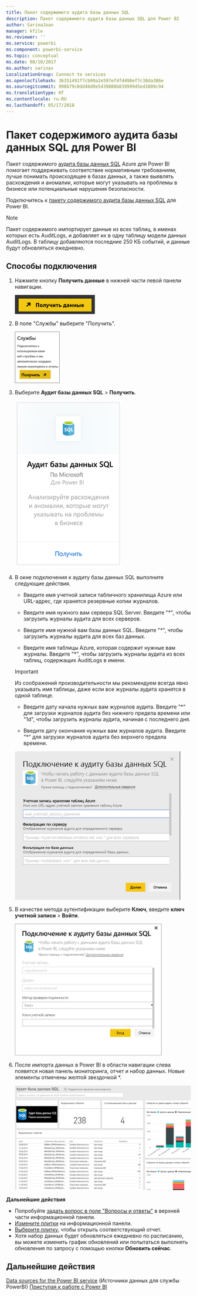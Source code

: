 ```yaml
---
title: Пакет содержимого аудита базы данных SQL
description: Пакет содержимого аудита базы данных SQL для Power BI
author: SarinaJoan
manager: kfile
ms.reviewer: ''
ms.service: powerbi
ms.component: powerbi-service
ms.topic: conceptual
ms.date: 08/10/2017
ms.author: sarinas
LocalizationGroup: Connect to services
ms.openlocfilehash: 36351491f7cb99a2e597ef4fd498ef7c38da386e
ms.sourcegitcommit: 998b79c0dd46d0e5439888b83999945ed1809c94
ms.translationtype: HT
ms.contentlocale: ru-RU
ms.lasthandoff: 05/17/2018
---
```

# <a name="sql-database-auditing-content-pack-for-power-bi"></a>Пакет содержимого аудита базы данных SQL для Power BI
Пакет содержимого [аудита базы данных SQL](http://azure.microsoft.com/documentation/articles/sql-database-auditing-get-started/) Azure для Power BI помогает поддерживать соответствие нормативным требованиям, лучше понимать происходящее в базах данных, а также выявлять расхождения и аномалии, которые могут указывать на проблемы в бизнесе или потенциальные нарушения безопасности. 

Подключитесь к [пакету содержимого аудита базы данных SQL](https://app.powerbi.com/getdata/services/sql-db-auditing) для Power BI.

>[!NOTE]
>Пакет содержимого импортирует данные из всех таблиц, в именах которых есть AuditLogs, и добавляет их в одну таблицу модели данных AuditLogs. В таблицу добавляются последние 250 КБ событий, и данные будут обновляться ежедневно.

## <a name="how-to-connect"></a>Способы подключения
1. Нажмите кнопку **Получить данные** в нижней части левой панели навигации.
   
   ![](media/service-connect-to-azure-sql-database-auditing/pbi_getdata.png) 
2. В поле "Службы" выберите "Получить".
   
   ![](media/service-connect-to-azure-sql-database-auditing/pbi_getservices.png) 
3. Выберите **Аудит базы данных SQL** \> **Получить**.
   
   ![](media/service-connect-to-azure-sql-database-auditing/sqldbaudit.png)
4. В окне подключения к аудиту базы данных SQL выполните следующие действия.
   
   - Введите имя учетной записи табличного хранилища Azure или URL-адрес, где хранятся резервные копии журналов.
   
   - Введите имя нужного вам сервера SQL Server. Введите "\*", чтобы загрузить журналы аудита для всех серверов.
   
   - Введите имя нужной вам базы данных SQL. Введите "\*", чтобы загрузить журналы аудита для всех баз данных.
   
   - Введите имя таблицы Azure, которая содержит нужные вам журналы. Введите "\*", чтобы загрузить журналы аудита из всех таблиц, содержащих AuditLogs в имени.
   
   >[!IMPORTANT]
   >Из соображений производительности мы рекомендуем всегда явно указывать имя таблицы, даже если все журналы аудита хранятся в одной таблице.
   
   - Введите дату начала нужных вам журналов аудита. Введите "\*" для загрузки журналов аудита без нижнего предела времени или "1d", чтобы загрузить журналы аудита, начиная с последнего дня.
   
   - Введите дату окончания нужных вам журналов аудита. Введите "\*" для загрузки журналов аудита без верхнего предела времени.
   
   ![](media/service-connect-to-azure-sql-database-auditing/dbauditing_param.png)
5. В качестве метода аутентификации выберите **Ключ**, введите **ключ учетной записи** \> **Войти**.
   
   ![](media/service-connect-to-azure-sql-database-auditing/pbi_sqlauditing3.png)
6. После импорта данных в Power BI в области навигации слева появятся новая панель мониторинга, отчет и набор данных. Новые элементы отмечены желтой звездочкой \*.
   
   ![](media/service-connect-to-azure-sql-database-auditing/pbi_sqldbauditingnewdash.png)

**Дальнейшие действия**

* Попробуйте [задать вопрос в поле "Вопросы и ответы"](power-bi-q-and-a.md) в верхней части информационной панели.
* [Измените плитки](service-dashboard-edit-tile.md) на информационной панели.
* [Выберите плитку](service-dashboard-tiles.md), чтобы открыть соответствующий отчет.
* Хотя набор данных будет обновляться ежедневно по расписанию, вы можете изменить график обновлений или попытаться выполнять обновления по запросу с помощью кнопки **Обновить сейчас**.

## <a name="next-steps"></a>Дальнейшие действия
[Data sources for the Power BI service](service-get-data.md) (Источники данных для службы PowerBI)
[Приступая к работе с Power BI](service-get-started.md)
